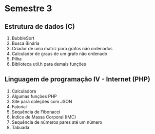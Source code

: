# Semestre 3

## Estrutura de dados (C)

1. BubbleSort
2. Busca Binária
3. Criador de uma matriz para grafos não ordenados
4. Calculador de graus de um grafo não ordenado
5. Pilha
6. Biblioteca util.h para demais funções

## Linguagem de programação IV - Internet (PHP)

1. Calculadora
2. Algumas funções PHP
3. Site para coleções com JSON
4. Fatorial
5. Sequência de Fibonacci
6. Índice de Massa Corporal (IMC)
7. Sequência de números pares até um número
8. Tabuada